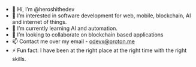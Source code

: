 - 👋 Hi, I’m @heroshithedev
- 👀 I’m interested in software development for web, mobile, blockchain, AI and internet of things.
- 🌱 I’m currently learning AI and automation.
- 💞️ I’m looking to collaborate on blockchain based applications
- 📫 Contact me over my email - odevx@proton.me
- ⚡ Fun fact: I have been at the right place at the right time with the right skills.

<!---
heroshithedev/heroshithedev is a ✨ special ✨ repository because its `README.md` (this file) appears on your GitHub profile.
You can click the Preview link to take a look at your changes.
--->
